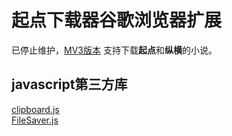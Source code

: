 # 起点下载器谷歌浏览器扩展
已停止维护，[MV3版本](https://github.com/lifegpc/qdbookdownloadv3)
支持下载**起点**和**纵横**的小说。
## javascript第三方库
[clipboard.js](https://github.com/zenorocha/clipboard.js/)   
[FileSaver.js](https://github.com/eligrey/FileSaver.js/)

